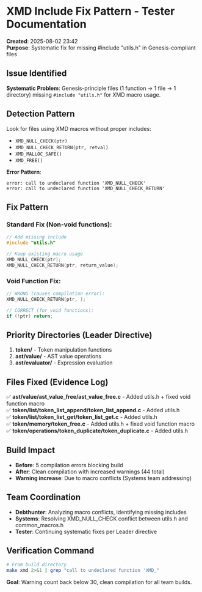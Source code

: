 # XMD Include Fix Pattern - Tester Documentation
**Created**: 2025-08-02 23:42  
**Purpose**: Systematic fix for missing #include "utils.h" in Genesis-compliant files

## Issue Identified
**Systematic Problem**: Genesis-principle files (1 function → 1 file → 1 directory) missing `#include "utils.h"` for XMD macro usage.

## Detection Pattern
Look for files using XMD macros without proper includes:
- `XMD_NULL_CHECK(ptr)`
- `XMD_NULL_CHECK_RETURN(ptr, retval)`
- `XMD_MALLOC_SAFE()` 
- `XMD_FREE()`

**Error Pattern**: 
```
error: call to undeclared function 'XMD_NULL_CHECK'
error: call to undeclared function 'XMD_NULL_CHECK_RETURN'
```

## Fix Pattern

### Standard Fix (Non-void functions):
```c
// Add missing include
#include "utils.h"

// Keep existing macro usage
XMD_NULL_CHECK(ptr);
XMD_NULL_CHECK_RETURN(ptr, return_value);
```

### Void Function Fix:
```c
// WRONG (causes compilation error):
XMD_NULL_CHECK_RETURN(ptr, );

// CORRECT (for void functions):
if (!ptr) return;
```

## Priority Directories (Leader Directive)
1. **token/** - Token manipulation functions
2. **ast/value/** - AST value operations  
3. **ast/evaluator/** - Expression evaluation

## Files Fixed (Evidence Log)
✅ **ast/value/ast_value_free/ast_value_free.c** - Added utils.h + fixed void function macro  
✅ **token/list/token_list_append/token_list_append.c** - Added utils.h  
✅ **token/list/token_list_get/token_list_get.c** - Added utils.h  
✅ **token/memory/token_free.c** - Added utils.h + fixed void function macro  
✅ **token/operations/token_duplicate/token_duplicate.c** - Added utils.h  

## Build Impact
- **Before**: 5 compilation errors blocking build
- **After**: Clean compilation with increased warnings (44 total)
- **Warning increase**: Due to macro conflicts (Systems team addressing)

## Team Coordination
- **Debthunter**: Analyzing macro conflicts, identifying missing includes
- **Systems**: Resolving XMD_NULL_CHECK conflict between utils.h and common_macros.h
- **Tester**: Continuing systematic fixes per Leader directive

## Verification Command
```bash
# From build directory
make xmd 2>&1 | grep "call to undeclared function 'XMD_"
```

**Goal**: Warning count back below 30, clean compilation for all team builds.